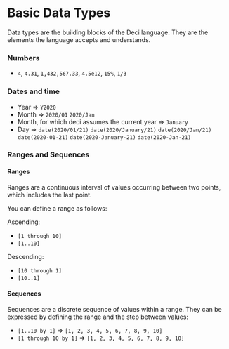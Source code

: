 # Basic Data Types

Data types are the building blocks of the Deci language. They are the elements the language accepts and understands.

### Numbers

* `4`, `4.31`, `1,432,567.33`, `4.5e12`, `15%`, `1/3`

### Dates and time

* Year ⇒ `Y2020`
* Month ⇒ `2020/01` `2020/Jan`
* Month, for which deci assumes the current year ⇒ `January`
* Day ⇒ `date(2020/01/21)` `date(2020/January/21)` `date(2020/Jan/21)` `date(2020-01-21)` `date(2020-January-21)` `date(2020-Jan-21)`



### Ranges and Sequences

#### Ranges

Ranges are a continuous interval of values occurring between two points, which includes the last point.

You can define a range as follows:

Ascending:

* `[1 through 10]`
* `[1..10]`

Descending:

* `[10 through 1]`
* `[10..1]`

#### Sequences

Sequences are a discrete sequence of values within a range. They can be expressed by defining the range and the step between values:

* `[1..10 by 1]` ⇒ `[1, 2, 3, 4, 5, 6, 7, 8, 9, 10]`
* `[1 through 10 by 1]` ⇒ `[1, 2, 3, 4, 5, 6, 7, 8, 9, 10]`

